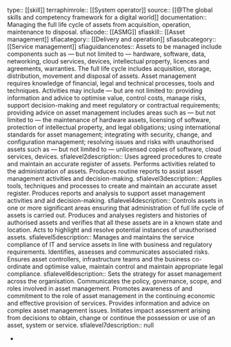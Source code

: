 type:: [[skill]]
terraphimrole:: [[System operator]]
source:: [[@The global skills and competency framework for a digital world]]
documentation:: Managing the full life cycle of assets from acquisition, operation, maintenance to disposal.
sfiacode:: [[ASMG]]
sfiaskill:: [[Asset management]]
sfiacategory:: [[Delivery and operation]]
sfiasubcategory:: [[Service management]]
sfiaguidancenotes:: Assets to be managed include components such as — but not limited to — hardware, software, data, networking, cloud services, devices, intellectual property, licences and agreements, warranties. The full life cycle includes acquisition, storage, distribution, movement and disposal of assets. Asset management requires knowledge of financial, legal and technical processes, tools and techniques. Activities may include — but are not limited to: providing information and advice to optimise value, control costs, manage risks, support decision-making and meet regulatory or contractual requirements; providing advice on asset management includes areas such as — but not limited to — the maintenance of hardware assets, licensing of software, protection of intellectual property, and legal obligations; using international standards for asset management; integrating with security, change, and configuration management; resolving issues and risks with unauthorised assets such as — but not limited to — unlicensed copies of software, cloud services, devices.
sfialevel2description:: Uses agreed procedures to create and maintain an accurate register of assets. Performs activities related to the administration of assets. Produces routine reports to assist asset management activities and decision-making.
sfialevel3description:: Applies tools, techniques and processes to create and maintain an accurate asset register. Produces reports and analysis to support asset management activities and aid decision-making.
sfialevel4description:: Controls assets in one or more significant areas ensuring that administration of full life cycle of assets is carried out. Produces and analyses registers and histories of authorised assets and verifies that all these assets are in a known state and location. Acts to highlight and resolve potential instances of unauthorised assets.
sfialevel5description:: Manages and maintains the service compliance of  IT and service assets in line with business and regulatory requirements. Identifies, assesses and communicates associated risks. Ensures asset controllers, infrastructure teams and the business co-ordinate and optimise value, maintain control and maintain appropriate legal compliance.
sfialevel6description:: Sets the strategy for asset management across the organisation. Communicates the policy, governance, scope, and roles involved in asset management. Promotes awareness of and commitment to the role of asset management in the continuing economic and effective provision of services. Provides information and advice on complex asset management issues. Initiates impact assessment arising from decisions to obtain, change or continue the possession or use of an asset, system or service.
sfialevel7description:: null

-